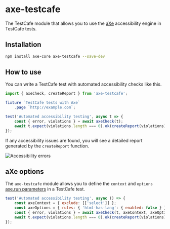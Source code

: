 # axe-testcafe
The TestCafe module that allows you to use the [aXe](https://github.com/dequelabs/axe-core) accessibility engine in TestCafe tests.

## Installation

```bash
npm install axe-core axe-testcafe --save-dev
```

## How to use

You can write a TestCafe test with automated accessibility checks like this.

```js
import { axeCheck, createReport } from 'axe-testcafe';

fixture `TestCafe tests with Axe`
    .page `http://example.com`;

test('Automated accessibility testing', async t => {
    const { error, violations } = await axeCheck(t);
    await t.expect(violations.length === 0).ok(createReport(violations));
});
```

If any accessibility issues are found, you will see a detailed report generated by the `createReport` function.

![Accessibility errors](https://github.com/helen-dikareva/axe-testcafe/blob/master/errors.png)

## aXe options

The `axe-testcafe` module allows you to define the `context` and `options` [axe.run parameters](https://github.com/dequelabs/axe-core/blob/develop/doc/API.md#api-name-axerun) in a TestCafe test.

```js
test('Automated accessibility testing', async () => {
    const axeContext = { exclude: [['select']] };
    const axeOptions = { rules: { 'html-has-lang': { enabled: false } } };
    const { error, violations } = await axeCheck(t, axeContext, axeOptions);
    await t.expect(violations.length === 0).ok(createReport(violations));
});
